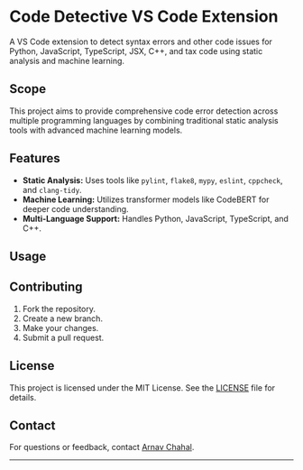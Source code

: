 
# Code Detective VS Code Extension

A VS Code extension to detect syntax errors and other code issues for Python, JavaScript, TypeScript, JSX, C++, and tax code using static analysis and machine learning.

## Scope

This project aims to provide comprehensive code error detection across multiple programming languages by combining traditional static analysis tools with advanced machine learning models.

## Features

- **Static Analysis:** Uses tools like `pylint`, `flake8`, `mypy`, `eslint`, `cppcheck`, and `clang-tidy`.
- **Machine Learning:** Utilizes transformer models like CodeBERT for deeper code understanding.
- **Multi-Language Support:** Handles Python, JavaScript, TypeScript, and C++.


## Usage


## Contributing

1. Fork the repository.
2. Create a new branch.
3. Make your changes.
4. Submit a pull request.

## License

This project is licensed under the MIT License. See the [LICENSE](LICENSE) file for details.

## Contact

For questions or feedback, contact [Arnav Chahal](mailto:chahalarnav123@gmail.com).

---

